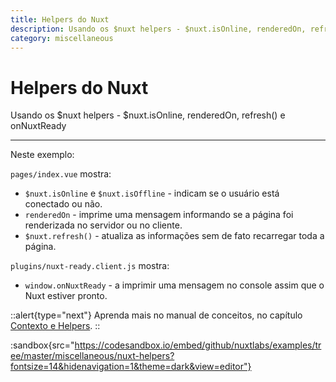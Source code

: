```yaml
---
title: Helpers do Nuxt
description: Usando os $nuxt helpers - $nuxt.isOnline, renderedOn, refresh() e onNuxtReady
category: miscellaneous
---
```


# Helpers do Nuxt

Usando os $nuxt helpers - $nuxt.isOnline, renderedOn, refresh() e onNuxtReady

---

Neste exemplo:

`pages/index.vue` mostra:

- `$nuxt.isOnline` e `$nuxt.isOffline` - indicam se o usuário está conectado ou não.
- `renderedOn` - imprime uma mensagem informando se a página foi renderizada no servidor ou no cliente.
- `$nuxt.refresh()` - atualiza as informações sem de fato recarregar toda a página.

`plugins/nuxt-ready.client.js` mostra:

- `window.onNuxtReady` - a imprimir uma mensagem no console assim que o Nuxt estiver pronto.

::alert{type="next"}
Aprenda mais no manual de conceitos, no capítulo [Contexto e Helpers](/docs/concepts/context-helpers#helpers).
::

:sandbox{src="https://codesandbox.io/embed/github/nuxtlabs/examples/tree/master/miscellaneous/nuxt-helpers?fontsize=14&hidenavigation=1&theme=dark&view=editor"}
